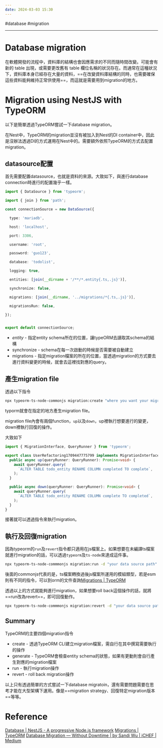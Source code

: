 ```yaml
---
date: 2024-03-03 15:30
---
```

#database #migration

---

# Database migration

在軟體開發的流程中，資料庫的結構也會因應需求的不同而隨時間改變。可能會有新的 table 出現，或需要更改舊有 table 欄位名稱的狀況存在。而通常在這種狀況下，資料庫本身已經存在大量的資料，==在改變資料庫結構的同時，也需要確保這些資料能夠維持正常供使用==，而這就是需要用到migration的地方。


# Migration using NestJS with TypeORM

以下是簡單透過TypeORM嘗試一下database migration。

在Nest中，TypeORM的migration並沒有被加入到Nest的DI container中，因此是沒辦法透過DI的方式運用在Nest中的。需要額外依照TypeORM的方式去配置migration。

## datasource配置

首先需要配置datasource，也就是資料的來源。大致如下，與進行database connection時進行的配置幾乎一樣。

```ts
import { DataSource } from 'typeorm';

import { join } from 'path';

const connectionSource = new DataSource({

  type: 'mariadb',

  host: 'localhost',

  port: 3306,

  username: 'root',

  password: 'guo123',

  database: 'todolist',

  logging: true,

  entities: [join(__dirname + '/**/*.entity{.ts,.js}')],

  synchronize: false,

  migrations: [join(__dirname, '../migrations/*{.ts,.js}')],

  migrationsRun: false,

});


export default connectionSource;
```

+ *entity* - 指定entity schema所在的位置，讓typeORM去讀取其schema的結構
+ synchronize - schema在每一次啟動的時候是否需要被自動建立
+ migrations - 指定migration檔案的所在的位置，當透過migration的方式要去進行資料變更的時候，就會去這裡找對應的query。
## 產生migration file

透過以下指令
```sh
npx typeorm-ts-node-commonjs migration:create "where you want your migration path in"
```

typorm就會在指定的地方產生migration file。

migration file內會有兩個function，`up`以及`down`，up裡執行想要進行的變更，down裡執行回復的操作。

大致如下

```ts
import { MigrationInterface, QueryRunner } from 'typeorm';

export class UserRefactoring1709447775799 implements MigrationInterface {
  public async up(queryRunner: QueryRunner): Promise<void> {
    await queryRunner.query(
      `ALTER TABLE todo_entity RENAME COLUMN completed TO complete`,
    );
  }

  public async down(queryRunner: QueryRunner): Promise<void> {
    await queryRunner.query(
      `ALTER TABLE todo_entity RENAME COLUMN complete TO completed`,
    );
  }
}

```

接著就可以透過指令來執行migration。

## 執行及回復migration

因為typeorm的`run`及`revert`指令都只適用在js檔案上。如果想要在未編譯ts檔案就進行migration的話，可以透過`typeorm`及`ts-node`來達成這件事。

```sh
npx typeorm-ts-node-commmonjs migration:run -d "your data source path"
```

後面的commonjs代表的是，ts檔案轉換過後js檔案所運用的模組類型，若是esm則有不同的指令，可以到orm的文件查詢[Migrations | TypeORM](https://typeorm.io/migrations#running-and-reverting-migrations)

透過以上的方式就能夠進行migration，如果想要roll back這個操作的話，就將==run改為revert==，即可回復動作。

```sh
npx typeorm-ts-node-commmonjs migration:revert -d "your data source path"
```


## Summary

TypeORM的主要四個migration指令
+ create - 透過TypeORM CLI建立migration檔案，需自行在其中撰寫需要執行的操作
+ generate - TypeORM會檢查entity schema的狀態，如果有更動則會自行產生對應的migration檔案
+ run - 執行migration操作
+ revert - roll back migration操作

以上只有透過簡單的方式嘗試一下database migratoin，還有需要問題需要在思考才能在大型架構下運用。像是==migration strategy、回復特定migration版本==等等。
# Reference

[Database | NestJS - A progressive Node.js framework](https://docs.nestjs.com/techniques/database#migrations-1)
[Migrations | TypeORM](https://typeorm.io/migrations#running-and-reverting-migrations)
[Database Migration — Without Downtime | by Sandi Wu | iCHEF | Medium](https://medium.com/ichef/database-migration-without-downtime-6839a240ea7b)
